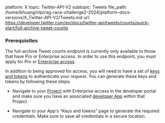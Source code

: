 platform: X
topic: Twitter-API-V2
subtopic: Tweets
file_path: /home/bhuang/nlp/rag-race-challenge2-2024/platform-docs-versions/X_Twitter-API-V2/Tweets.md
url: https://developer.twitter.com/en/docs/twitter-api/tweets/counts/quick-start/full-archive-tweet-counts

### Prerequisites

The full-archive Tweet counts endpoint is currently only available to those that have Pro or Enterprise access. In order to use this endpoint, you must apply for Pro or [Enterprise access](https://docs.google.com/forms/d/e/1FAIpQLScO3bczKWO2jFHyVZJUSEGfdyfFaqt2MvmOfl_aJp0KxMqtDA/viewform). 

In addition to being approved for access, you will need to have a set of [keys and tokens](https://developer.twitter.com/en/docs/authentication) to authenticate your request. You can generate these keys and tokens by following these steps:

* Navigate to your [Project](https://developer.twitter.com/en/docs/projects) with Enterprise access in the developer portal and make sure you have an associated [developer App](https://developer.twitter.com/en/docs/apps) within that Project.  
    
* Navigate to your App's “Keys and tokens” page to generate the required credentials. Make sure to save all credentials in a secure location.